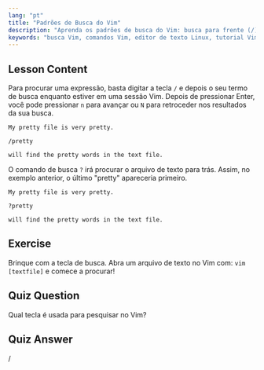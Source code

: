 ```yaml
---
lang: "pt"
title: "Padrões de Busca do Vim"
description: "Aprenda os padrões de busca do Vim: busca para frente (/) e para trás (?). Navegue pelos resultados com 'n' e 'N'. Melhore suas habilidades no Vim hoje!"
keywords: "busca Vim, comandos Vim, editor de texto Linux, tutorial Vim, guia Vim, Vim para iniciantes"
---
```


## Lesson Content

Para procurar uma expressão, basta digitar a tecla `/` e depois o seu termo de busca enquanto estiver em uma sessão Vim. Depois de pressionar Enter, você pode pressionar `n` para avançar ou `N` para retroceder nos resultados da sua busca.

```plaintext
My pretty file is very pretty.

/pretty

will find the pretty words in the text file.
```

O comando de busca `?` irá procurar o arquivo de texto para trás. Assim, no exemplo anterior, o último "pretty" apareceria primeiro.

```plaintext
My pretty file is very pretty.

?pretty

will find the pretty words in the text file.
```

## Exercise

Brinque com a tecla de busca. Abra um arquivo de texto no Vim com: `vim [textfile]` e comece a procurar!

## Quiz Question

Qual tecla é usada para pesquisar no Vim?

## Quiz Answer

/
